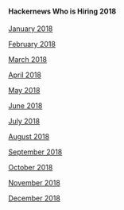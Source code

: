 #### Hackernews Who is Hiring 2018

[January 2018]()

[February 2018]()

[March 2018]()

[April 2018]()

[May 2018]()

[June 2018]()

[July 2018]()

[August 2018]()

[September 2018]()

[October 2018]()

[November 2018]()

[December 2018]()
